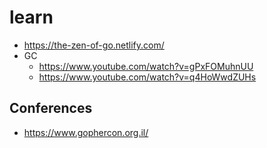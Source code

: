 # learn

- https://the-zen-of-go.netlify.com/
- GC
  - https://www.youtube.com/watch?v=gPxFOMuhnUU
  - https://www.youtube.com/watch?v=q4HoWwdZUHs


## Conferences

- https://www.gophercon.org.il/
